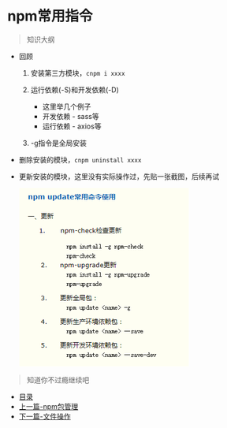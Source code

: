 # npm常用指令

> 知识大纲
* 回顾
    1. 安装第三方模块，`cnpm i xxxx`
    2. 运行依赖(-S)和开发依赖(-D)
        * 这里举几个例子
        * 开发依赖 - sass等
        * 运行依赖 - axios等

    3. -g指令是全局安装
* 删除安装的模块，`cnpm uninstall xxxx` 
* 更新安装的模块，这里没有实际操作过，先贴一张截图，后续再试   

    ![](./images/更新模块.jpg)


> 知道你不过瘾继续吧
* [目录](../../README.md)
* [上一篇-npm包管理](../day-05/npm包管理.md)
* [下一篇-文件操作](../day-07/文件操作.md)